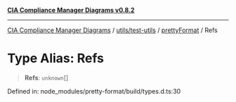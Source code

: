 [**CIA Compliance Manager Diagrams v0.8.2**](../../../../../README.md)

***

[CIA Compliance Manager Diagrams](../../../../../modules.md) / [utils/test-utils](../../../README.md) / [prettyFormat](../README.md) / Refs

# Type Alias: Refs

> **Refs**: `unknown`[]

Defined in: node\_modules/pretty-format/build/types.d.ts:30
